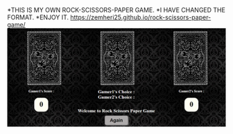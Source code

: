 *THIS IS MY OWN ROCK-SCISSORS-PAPER GAME.
*I HAVE CHANGED THE FORMAT.
*ENJOY IT.
https://zemheri25.github.io/rock-scissors-paper-game/
<img src = "images/rockscissorspaper.PNG"> 
